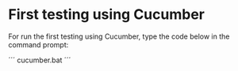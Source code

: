 # First testing using Cucumber

For run the first testing using Cucumber, type the code below in the command prompt:

´´´
cucumber.bat
´´´